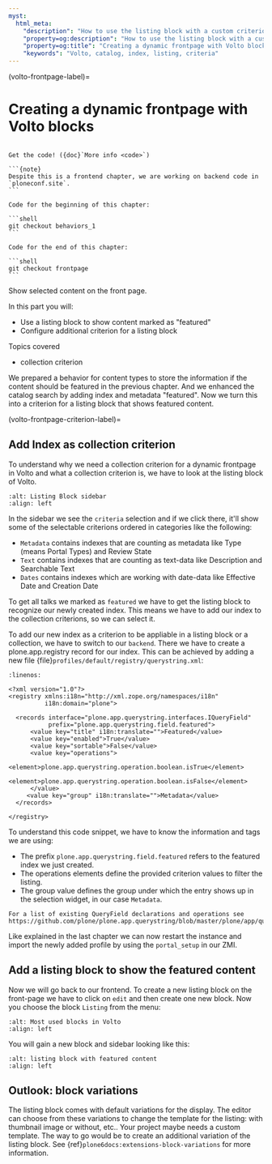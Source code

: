 ```yaml
---
myst:
  html_meta:
    "description": "How to use the listing block with a custom criterion"
    "property=og:description": "How to use the listing block with a custom criterion"
    "property=og:title": "Creating a dynamic frontpage with Volto blocks"
    "keywords": "Volto, catalog, index, listing, criteria"
---
```


(volto-frontpage-label)=

# Creating a dynamic frontpage with Volto blocks

````{sidebar} Plone frontend chapter

Get the code! ({doc}`More info <code>`)

```{note}
Despite this is a frontend chapter, we are working on backend code in `ploneconf.site`.
```

Code for the beginning of this chapter:

```shell
git checkout behaviors_1
```

Code for the end of this chapter:

```shell
git checkout frontpage
```
````

Show selected content on the front page.

In this part you will:

- Use a listing block to show content marked as "featured"
- Configure additional criterion for a listing block

Topics covered

- collection criterion


We prepared a behavior for content types to store the information if the content should be featured in the previous  chapter.
And we enhanced the catalog search by adding index and metadata "featured".
Now we turn this into a criterion for a listing block that shows featured content.


(volto-frontpage-criterion-label)=

## Add Index as collection criterion

To understand why we need a collection criterion for a dynamic frontpage in Volto and what a collection criterion is, we have to look at the listing block of Volto.

```{figure} _static/volto_frontpage.png
:alt: Listing Block sidebar
:align: left
```

In the sidebar we see the `criteria` selection and if we click there, it'll show some of the selectable criterions ordered in categories like the following:

- `Metadata` contains indexes that are counting as metadata like Type (means Portal Types) and Review State
- `Text` contains indexes that are counting as text-data like Description and Searchable Text
- `Dates` contains indexes which are working with date-data like Effective Date and Creation Date

To get all talks we marked as `featured` we have to get the listing block to recognize our newly created index.
This means we have to add our index to the collection criterions, so we can select it.

To add our new index as a criterion to be appliable in a listing block or a collection, we have to switch to our `backend`. There we have to create a plone.app.registry record for our index. This can be achieved by adding a new file {file}`profiles/default/registry/querystring.xml`:

```{code-block} xml
:linenos:

<?xml version="1.0"?>
<registry xmlns:i18n="http://xml.zope.org/namespaces/i18n"
          i18n:domain="plone">

  <records interface="plone.app.querystring.interfaces.IQueryField"
           prefix="plone.app.querystring.field.featured">
      <value key="title" i18n:translate="">Featured</value>
      <value key="enabled">True</value>
      <value key="sortable">False</value>
      <value key="operations">
          <element>plone.app.querystring.operation.boolean.isTrue</element>
          <element>plone.app.querystring.operation.boolean.isFalse</element>
      </value>
     <value key="group" i18n:translate="">Metadata</value>
  </records>

</registry>
```

To understand this code snippet, we have to know the information and tags we are using:

- The prefix `plone.app.querystring.field.featured` refers to the featured index we just created.
- The operations elements define the provided criterion values to filter the listing.
- The group value defines the group under which the entry shows up in the selection widget, in our case `Metadata`.

```{note}
For a list of existing QueryField declarations and operations see https://github.com/plone/plone.app.querystring/blob/master/plone/app/querystring/profiles/default/registry.xml
```

Like explained in the last chapter we can now restart the instance and import the newly added profile by using the `portal_setup` in our ZMI.


## Add a listing block to show the featured content

Now we will go back to our frontend.
To create a new listing block on the front-page we have to click on `edit` and then create one new block.
Now you choose the block `Listing` from the menu:

```{figure} _static/volto_frontpage_1.png
:alt: Most used blocks in Volto
:align: left
```

You will gain a new block and sidebar looking like this:

```{figure} _static/volto_frontpage_3.png
:alt: listing block with featured content
:align: left
```

## Outlook: block variations

The listing block comes with default variations for the display.
The editor can choose from these variations to change the template for the listing: with thumbnail image or without, etc..
Your project maybe needs a custom template. The way to go would be to create an additional variation of the listing block.
See {ref}`plone6docs:extensions-block-variations` for more information.
